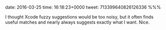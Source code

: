 date: 2016-03-25
time: 16:18:23+0000
tweet: 713399640826126336
%%%

I thought Xcode fuzzy suggestions would be too noisy, but it often finds useful matches and nearly always suggests exactly what I want. Nice.
